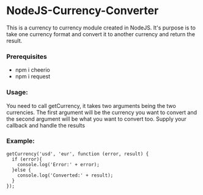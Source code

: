 # NodeJS-Currency-Converter

This is a currency to currency module created in NodeJS. It's purpose is to take one currency format and convert it to another currency and return the result.

### Prerequisites

* npm i cheerio
* npm i request

### Usage:

You need to call getCurrency, it takes two arguments being the two currencies. 
The first argument will be the currency you want to convert and the second argument will be what you want to convert too.
Supply your callback and handle the results

### Example:
```
getCurrency('usd', 'eur', function (error, result) {
  if (error){
    console.log('Error:' + error);
  }else {
    console.log('Converted:' + result);
  } 
});
```
